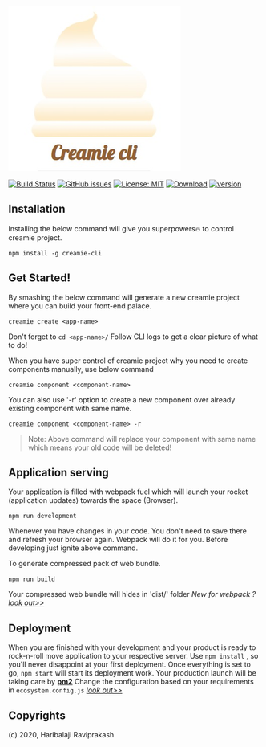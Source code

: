 ![creamie](https://raw.githubusercontent.com/Haribalajiravi/creamie-cli/master/creamie-title.jpg)


[![Build Status](https://travis-ci.org/Haribalajiravi/creamie-cli.svg?branch=master)](https://travis-ci.org/Haribalajiravi/creamie-cli) [![GitHub issues](https://img.shields.io/github/issues/Haribalajiravi/creamie-cli)](https://github.com/Haribalajiravi/creamie-cli/issues) [![License: MIT](https://img.shields.io/badge/License-MIT-yellow.svg)](https://opensource.org/licenses/MIT) [![Download](https://img.shields.io/npm/dt/creamie-cli.svg)](https://npmcharts.com/compare/creamie-cli?minimal=true) [![version](https://img.shields.io/npm/v/creamie-cli.svg)](https://www.npmjs.com/package/creamie-cli)

## Installation
Installing the below command will give you superpowers🔥 to control creamie project.

    npm install -g creamie-cli

## Get Started!
By smashing the below command will generate a new creamie project where you can build your front-end palace.

    creamie create <app-name>

Don't forget to `cd <app-name>/`
Follow CLI logs to get a clear picture of what to do!

When you have super control of creamie project why you need to create components manually, use below command

    creamie component <component-name>
You can also use '-r' option to create a new component over already existing component with same name.

    creamie component <component-name> -r

> Note: Above command will replace your component with same name which means your old code will be deleted!

## Application serving
Your application is filled with webpack fuel which will launch your rocket (application updates) towards the space (Browser). 

    npm run development
Whenever you have changes in your code. You don't need to save there and refresh your browser again. Webpack will do it for you. Before developing just ignite above command.

To generate compressed pack of web bundle. 

    npm run build

Your compressed web bundle will hides in 'dist/' folder
*New for webpack ? [look out>>](https://webpack.js.org/concepts/configuration/)*
## Deployment
When you are finished with your development and your product is ready to rock-n-roll move application to your respective server.
Use `npm install` , so you'll never disappoint at your first deployment.
Once everything is set to go, `npm start` will start its deployment work.
Your production launch will be taking care by **[pm2](https://pm2.keymetrics.io/docs/usage/quick-start/)**
Change the configuration based on your requirements in `ecosystem.config.js` *[look out>>](https://pm2.keymetrics.io/docs/usage/application-declaration/#javascript-format)*

## Copyrights
(c) 2020, Haribalaji Raviprakash

<!--stackedit_data:
eyJoaXN0b3J5IjpbMTg4NTE5NzkzLDc2NjQyODE4MSwtNjIzMz
E2OTgwLC00MjExMDY0NzAsLTEyMzcxNzE4ODgsLTk0NjkwMTU3
MSwtNzgwOTIxOTMwLDgwNDg4OTI2NiwtMTMxNTU0NzEyNywtNz
I2MzE0Mzg2LC03MjQxOTM5MDgsLTQ1OTE0MTAxNl19
-->